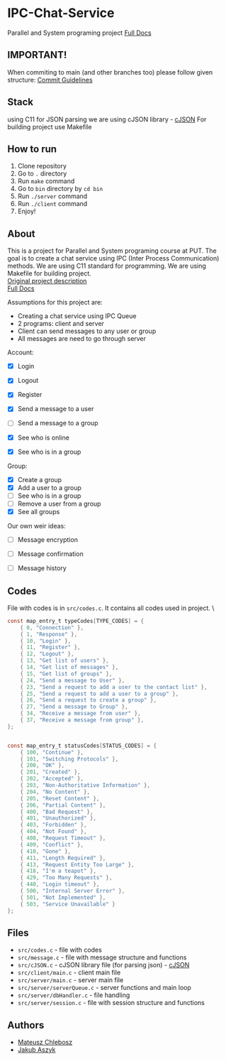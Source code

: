 # IPC-Chat-Service
Parallel and System programing project
[Full Docs](https://mchlebosz.github.io/IPC-Chat-Service/)

## IMPORTANT!
When commiting to main (and other branches too) please follow given structure:
[Commit Guidelines](https://github.com/angular/angular.js/blob/master/DEVELOPERS.md#-git-commit-guidelines)

## Stack
using C11
for JSON parsing we are using cJSON library - [cJSON](https://github.com/DaveGamble/cJSON)
For building project use Makefile

## How to run
1. Clone repository
2. Go to `.` directory
3. Run `make` command
4. Go to `bin` directory by `cd bin`
4. Run `./server` command
5. Run `./client` command
6. Enjoy!

## About
This is a project for Parallel and System programing course at PUT. The goal is to create a chat service using IPC (Inter Process Communication) methods. We are using C11 standard for programming. We are using Makefile for building project. \
[Original project description](https://www.cs.put.poznan.pl/akobusinska/downloads/projekt2022.pdf) \
[Full Docs](https://mchlebosz.github.io/IPC-Chat-Service/)

Assumptions for this project are:
- Creating a chat service using IPC Queue
- 2 programs: client and server
- Client can send messages to any user or group
- All messages are need to go through server

Account:
- [x] Login
- [x] Logout
- [x] Register
- [x] Send a message to a user
- [ ] Send a message to a group
- [x] See who is online
- [x] See who is in a group


Group:
- [x] Create a group
- [x] Add a user to a group
- [ ] See who is in a group
- [ ] Remove a user from a group
- [x] See all groups

Our own weir ideas:
- [ ] Message encryption
- [ ] Message confirmation
- [ ] Message history


## Codes
File with codes is in `src/codes.c`. It contains all codes used in project. \
```c
const map_entry_t typeCodes[TYPE_CODES] = {
	{ 0, "Connection" },
	{ 1, "Response" },
	{ 10, "Login" },
	{ 11, "Register" },
	{ 12, "Logout" },
	{ 13, "Get list of users" },
	{ 14, "Get list of messages" },
	{ 15, "Get list of groups" },
	{ 24, "Send a message to User" },
	{ 23, "Send a request to add a user to the contact list" },
	{ 25, "Send a request to add a user to a group" },
	{ 26, "Send a request to create a group" },
	{ 27, "Send a message to Group" },
	{ 34, "Receive a message from user" },
	{ 37, "Receive a message from group" },
};


const map_entry_t statusCodes[STATUS_CODES] = {
	{ 100, "Continue" },
	{ 101, "Switching Protocols" },
	{ 200, "OK" },
	{ 201, "Created" },
	{ 202, "Accepted" },
	{ 203, "Non-Authoritative Information" },
	{ 204, "No Content" },
	{ 205, "Reset Content" },
	{ 206, "Partial Content" },
	{ 400, "Bad Request" },
	{ 401, "Unauthorized" },
	{ 403, "Forbidden" },
	{ 404, "Not Found" },
	{ 408, "Request Timeout" },
	{ 409, "Conflict" },
	{ 410, "Gone" },
	{ 411, "Length Required" },
	{ 413, "Request Entity Too Large" },
	{ 418, "I'm a teapot" },
	{ 429, "Too Many Requests" },
	{ 440, "Login timeout" },
	{ 500, "Internal Server Error" },
	{ 501, "Not Implemented" },
	{ 503, "Service Unavailable" }
};
```
## Files
- `src/codes.c` - file with codes
- `src/message.c` - file with message structure and functions
- `src/cJSON.c` - cJSON library file (for parsing json) - [cJSON](https://github.com/DaveGamble/cJSON)
- `src/client/main.c` - client main file
- `src/server/main.c` - server main file
- `src/server/serverQueue.c` - server functions and main loop
- `src/server/dbHandler.c` - file handling
- `src/server/session.c` - file with session structure and functions

## Authors
- [Mateusz Chlebosz](https://github.com/mchlebosz)
- [Jakub Aszyk](https://github.com/kubsnn)